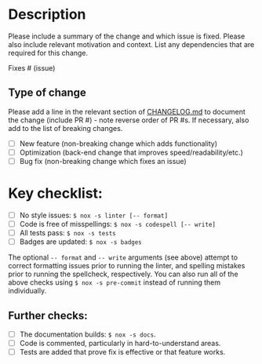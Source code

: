 # Description
Please include a summary of the change and which issue is fixed. Please also include relevant motivation and context. List any dependencies that are required for this change.

Fixes # (issue)

## Type of change
Please add a line in the relevant section of [CHANGELOG.md](https://github.com/ROVI-org/thevenin/blob/main/CHANGELOG.md) to document the change (include PR #) - note reverse order of PR #s. If necessary, also add to the list of breaking changes.

- [ ] New feature (non-breaking change which adds functionality)
- [ ] Optimization (back-end change that improves speed/readability/etc.)
- [ ] Bug fix (non-breaking change which fixes an issue)

# Key checklist:
- [ ] No style issues: `$ nox -s linter [-- format]`
- [ ] Code is free of misspellings: `$ nox -s codespell [-- write]`
- [ ] All tests pass: `$ nox -s tests`
- [ ] Badges are updated: `$ nox -s badges`

The optional `-- format` and `-- write` arguments (see above) attempt to correct formatting issues prior to running the linter, and spelling mistakes prior to running the spellcheck, respectively. You can also run all of the above checks using `$ nox -s pre-commit` instead of running them individually.

## Further checks:
- [ ] The documentation builds: `$ nox -s docs`.
- [ ] Code is commented, particularly in hard-to-understand areas.
- [ ] Tests are added that prove fix is effective or that feature works.
